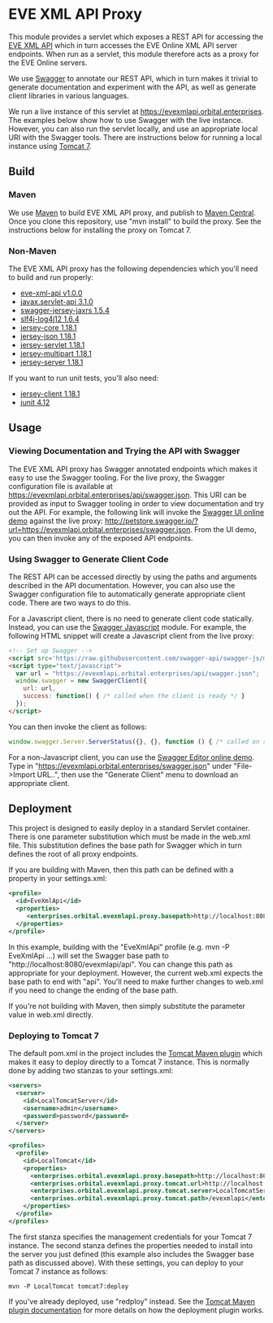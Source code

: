 # EVE XML API Proxy

This module provides a servlet which exposes a REST API for accessing the [EVE XML API](https://github.com/OrbitalEnterprises/evexmlapi) which in turn accesses the EVE Online XML API server endpoints.  When run as a servlet, this module therefore acts as a proxy for the EVE Online servers.

We use [Swagger](http://swagger.io) to annotate our REST API, which in turn makes it trivial to generate documentation and experiment with the API, as well as generate client libraries in various languages.

We run a live instance of this servlet at https://evexmlapi.orbital.enterprises.  The examples below show how to use Swagger with the live instance.  However, you can also run the servlet locally, and use an appropriate local URI with the Swagger tools.  There are instructions below for running a local instance using [Tomcat 7](http://tomcat.apache.org/download-70.cgi).

## Build

### Maven

We use [Maven](http://maven.apache.org) to build EVE XML API proxy, and publish to [Maven Central](http://search.maven.org/).  Once you clone this repository, use "mvn install" to build the proxy.  See the instructions below for installing the proxy on Tomcat 7.

### Non-Maven

The EVE XML API proxy has the following dependencies which you'll need to build and run properly:

* [eve-xml-api v1.0.0](https://github.com/OrbitalEnterprises/eve-xml-api)
* [javax.servlet-api 3.1.0](http://search.maven.org/#artifactdetails%7Cjavax.servlet%7Cjavax.servlet-api%7C3.1.0%7Cjar)
* [swagger-jersey-jaxrs 1.5.4](http://search.maven.org/#artifactdetails%7Cio.swagger%7Cswagger-jersey-jaxrs%7C1.5.4%7Cjar)
* [slf4j-log4j12 1.6.4](http://search.maven.org/#artifactdetails%7Corg.slf4j%7Cslf4j-log4j12%7C1.6.4%7Cjar)
* [jersey-core 1.18.1](http://search.maven.org/#artifactdetails%7Ccom.sun.jersey%7Cjersey-core%7C1.18.1%7Cjar)
* [jersey-json 1.18.1](http://search.maven.org/#artifactdetails%7Ccom.sun.jersey%7Cjersey-json%7C1.18.1%7Cjar)
* [jersey-servlet 1.18.1](http://search.maven.org/#artifactdetails%7Ccom.sun.jersey%7Cjersey-servlet%7C1.18.1%7Cjar)
* [jersey-multipart 1.18.1](http://search.maven.org/#artifactdetails%7Ccom.sun.jersey.contribs%7Cjersey-multipart%7C1.18.1%7Cjar)
* [jersey-server 1.18.1](http://search.maven.org/#artifactdetails%7Ccom.sun.jersey%7Cjersey-server%7C1.18.1%7Cjar)

If you want to run unit tests, you'll also need:

* [jersey-client 1.18.1](http://search.maven.org/#artifactdetails%7Ccom.sun.jersey%7Cjersey-client%7C1.18.1%7Cjar)
* [junit 4.12](http://search.maven.org/#artifactdetails%7Cjunit%7Cjunit%7C4.12%7Cjar)

## Usage

### Viewing Documentation and Trying the API with Swagger

The EVE XML API proxy has Swagger annotated endpoints which makes it easy to use the Swagger tooling.  For the live proxy, the Swagger configuration file is available at https://evexmlapi.orbital.enterprises/api/swagger.json.  This URI can be provided as input to Swagger tooling in order to view documentation and try out the API.  For example, the following link will invoke the [Swagger UI online demo](http://petstore.swagger.io) against the live proxy: http://petstore.swagger.io/?url=https://evexmlapi.orbital.enterprises/swagger.json.  From the UI demo, you can then invoke any of the exposed API endpoints. 

### Using Swagger to Generate Client Code

The REST API can be accessed directly by using the paths and arguments described in the API documentation.  However, you can also use the Swagger configuration file to automatically generate appropriate client code.  There are two ways to do this.

For a Javascript client, there is no need to generate client code statically.  Instead, you can use the [Swagger Javascript](https://github.com/swagger-api/swagger-js) module.  For example, the following HTML snippet will create a Javascript client from the live proxy:

```html
<!-- Set up Swagger -->
<script src='https://raw.githubusercontent.com/swagger-api/swagger-js/master/browser/swagger-client.min.js' type='text/javascript'></script>
<script type="text/javascript">
  var url = "https://evexmlapi.orbital.enterprises/api/swagger.json";
  window.swagger = new SwaggerClient({ 
    url: url,
    success: function() { /* called when the client is ready */ }
  });
</script>
```

You can then invoke the client as follows:

```javascript
window.swagger.Server.ServerStatus({}, {}, function () { /* called on success */ }, function () { /* called on failure */ });
```

For a non-Javascript client, you can use the [Swagger Editor online demo](http://editor.swagger.io/#/).  Type in "https://evexmlapi.orbital.enterprises/swagger.json" under "File->Import URL..", then use the "Generate Client" menu to download an appropriate client.
 
## Deployment

This project is designed to easily deploy in a standard Servlet container.  There is one parameter substitution which must be made in the web.xml file.  This substitution defines the base path for Swagger which in turn defines the root of all proxy endpoints.

If you are building with Maven, then this path can be defined with a property in your settings.xml:

```xml
<profile>
  <id>EveXmlApi</id>
  <properties>
     <enterprises.orbital.evexmlapi.proxy.basepath>http://localhost:8080/evexmlapi/api</enterprises.orbital.evexmlapi.proxy.basepath>
  </properties>
</profile>
```

In this example, building with the "EveXmlApi" profile (e.g. mvn -P EveXmlApi ...) will set the Swagger base path to "http://localhost:8080/evexmlapi/api".  You can change this path as appropriate for your deployment.  However, the current web.xml expects the base path to end with "api".  You'll need to make further changes to web.xml if you need to change the ending of the base path.

If you're not building with Maven, then simply substitute the parameter value in web.xml directly.

### Deploying to Tomcat 7

The default pom.xml in the project includes the [Tomcat Maven plugin](http://tomcat.apache.org/maven-plugin.html) which makes it easy to deploy directly to a Tomcat 7 instance.  This is normally done by adding two stanzas to your settings.xml:

```xml
<servers>
  <server>
    <id>LocalTomcatServer</id>
    <username>admin</username>
    <password>password</password>
  </server>    
</servers>

<profiles>
  <profile>
    <id>LocalTomcat</id>
    <properties>
      <enterprises.orbital.evexmlapi.proxy.basepath>http://localhost:8080/evexmlapi/api</enterprises.orbital.evexmlapi.proxy.basepath>
      <enterprises.orbital.evexmlapi.proxy.tomcat.url>http://localhost:8080/manager/text</enterprises.orbital.evexmlapi.proxy.tomcat.url>
      <enterprises.orbital.evexmlapi.proxy.tomcat.server>LocalTomcatServer</enterprises.orbital.evexmlapi.proxy.tomcat.server>
      <enterprises.orbital.evexmlapi.proxy.tomcat.path>/evexmlapi</enterprises.orbital.evexmlapi.proxy.tomcat.path>
    </properties>	
  </profile>
</profiles>
```

The first stanza specifies the management credentials for your Tomcat 7 instance.  The second stanza defines the properties needed to install into the server you just defined (this example also includes the Swagger base path as discussed above).  With these settings, you can deploy to your Tomcat 7 instance as follows:

```
mvn -P LocalTomcat tomcat7:deploy
```

If you've already deployed, use "redploy" instead.  See the [Tomcat Maven plugin documentation](http://tomcat.apache.org/maven-plugin-2.2/) for more details on how the deployment plugin works.
